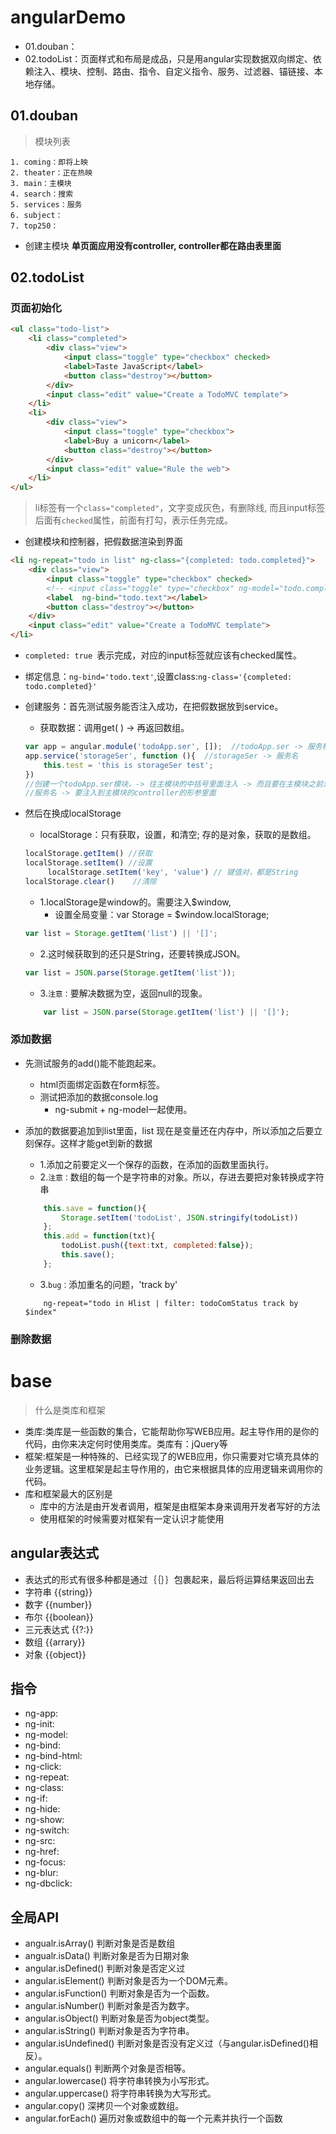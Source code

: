 # angularDemo

- 01.douban：
- 02.todoList：页面样式和布局是成品，只是用angular实现数据双向绑定、依赖注入、模块、控制、路由、指令、自定义指令、服务、过滤器、锚链接、本地存储。

## 01.douban

> 模块列表
```
1. coming：即将上映
2. theater：正在热映
3. main：主模块
4. search：搜索
5. services：服务
6. subject：
7. top250：
```

- 创建主模块
    **单页面应用没有controller, controller都在路由表里面**

## 02.todoList

### 页面初始化

```HTML
<ul class="todo-list">
    <li class="completed">
        <div class="view">
            <input class="toggle" type="checkbox" checked>
            <label>Taste JavaScript</label>
            <button class="destroy"></button>
        </div>
        <input class="edit" value="Create a TodoMVC template">
    </li>
    <li>
        <div class="view">
            <input class="toggle" type="checkbox">
            <label>Buy a unicorn</label>
            <button class="destroy"></button>
        </div>
        <input class="edit" value="Rule the web">
    </li>
</ul>
```
> li标签有一个``class="completed"``，文字变成灰色，有删除线, 而且input标签后面有``checked``属性，前面有打勾，表示任务完成。

- 创建模块和控制器，把假数据渲染到界面
```HTML
<li ng-repeat="todo in list" ng-class="{completed: todo.completed}">
    <div class="view">
        <input class="toggle" type="checkbox" checked>
        <!-- <input class="toggle" type="checkbox" ng-model="todo.completed"> 如果为true 就和有checked属性一样 -->
        <label  ng-bind="todo.text"></label>
        <button class="destroy"></button>
    </div>
    <input class="edit" value="Create a TodoMVC template">
</li>
```
- ``completed: true ``表示完成，对应的input标签就应该有checked属性。
- 绑定信息：``ng-bind='todo.text'``,设置class:``ng-class='{completed: todo.completed}'``
- 创建服务：首先测试服务能否注入成功，在把假数据放到service。
    - 获取数据：调用get( )  -> 再返回数组。
    ```javascript
    var app = angular.module('todoApp.ser', []);  //todoApp.ser -> 服务模块名
    app.service('storageSer', function (){  //storageSer -> 服务名
        this.test = 'this is storageSer test';
    })
    //创建一个todoApp.ser模块，-> 往主模块的中括号里面注入 -> 而且要在主模块之前注入
    //服务名 -> 要注入到主模块的controller的形参里面
    ```

- 然后在换成localStorage
    - localStorage：只有获取，设置，和清空; 存的是对象，获取的是数组。
    ```javascript
    localStorage.getItem() //获取
    localStorage.setItem() //设置
         localStorage.setItem('key', 'value') // 键值对，都是String
    localStorage.clear()    //清除
    ```
    - 1.localStorage是window的。需要注入$window,
        - 设置全局变量：var Storage = $window.localStorage;
    ```javascript
    var list = Storage.getItem('list') || '[]';
    ```
    - 2.这时候获取到的还只是String，还要转换成JSON。
    ```javascript
    var list = JSON.parse(Storage.getItem('list'));
    ```
    - 3.``注意：``要解决数据为空，返回null的现象。
    ```javascript
        var list = JSON.parse(Storage.getItem('list') || '[]');
    ```

### 添加数据
- 先测试服务的add()能不能跑起来。
    - html页面绑定函数在form标签。
    - 测试把添加的数据console.log
        - ng-submit + ng-model一起使用。

- 添加的数据要追加到list里面，list 现在是变量还在内存中，所以添加之后要立刻保存。这样才能get到新的数据
    - 1.添加之前要定义一个保存的函数，在添加的函数里面执行。
    - 2.``注意：``数组的每一个是字符串的对象。所以，存进去要把对象转换成字符串
    ```javascript
        this.save = function(){
            Storage.setItem('todoList', JSON.stringify(todoList))
        };
        this.add = function(txt){
            todoList.push({text:txt, completed:false});
            this.save();
        };
    ```
    - 3.``bug：``添加重名的问题，'track by'
    ```
        ng-repeat="todo in Hlist | filter: todoComStatus track by $index"
    ```

### 删除数据























# base
> 什么是类库和框架
  - 类库:类库是一些函数的集合，它能帮助你写WEB应用。起主导作用的是你的代码，由你来决定何时使用类库。类库有：jQuery等
  - 框架:框架是一种特殊的、已经实现了的WEB应用，你只需要对它填充具体的业务逻辑。这里框架是起主导作用的，由它来根据具体的应用逻辑来调用你的代码。
  - 库和框架最大的区别是
    - 库中的方法是由开发者调用，框架是由框架本身来调用开发者写好的方法
  	- 使用框架的时候需要对框架有一定认识才能使用

## angular表达式

- 表达式的形式有很多种都是通过｛｛｝｝包裹起来，最后将运算结果返回出去
- 字符串 {{string}}
- 数字 {{number}}
- 布尔 {{boolean}}
- 三元表达式 {{?:}}
- 数组 {{arrary}}
- 对象 {{object}}

## 指令

- ng-app:
- ng-init:
- ng-model:
- ng-bind:
- ng-bind-html:
- ng-click:
- ng-repeat:
- ng-class:
- ng-if:
- ng-hide:
- ng-show:
- ng-switch:
- ng-src:
- ng-href:
- ng-focus:
- ng-blur:
- ng-dbclick:


## 全局API

- angualr.isArray()  判断对象是否是数组
- angualr.isData()  判断对象是否为日期对象
- angular.isDefined()  判断对象是否定义过
- angular.isElement()	判断对象是否为一个DOM元素。
- angular.isFunction()	判断对象是否为一个函数。
- angular.isNumber()	判断对象是否为数字。
- angular.isObject()	判断对象是否为object类型。
- angular.isString()	判断对象是否为字符串。
- angular.isUndefined()	判断对象是否没有定义过（与angular.isDefined()相反）。
- angular.equals()	判断两个对象是否相等。
- angular.lowercase()	将字符串转换为小写形式。
- angular.uppercase()	将字符串转换为大写形式。
- angular.copy()	深拷贝一个对象或数组。
- angular.forEach()	遍历对象或数组中的每一个元素并执行一个函数